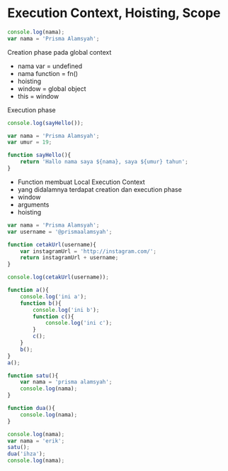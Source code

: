 # Execution Context, Hoisting, Scope
```js
console.log(nama);
var nama = 'Prisma Alamsyah';
```
Creation phase pada global context
* nama var = undefined
* nama function = fn()
* hoisting
* window = global object
* this = window

Execution phase
```js
console.log(sayHello());

var nama = 'Prisma Alamsyah';
var umur = 19;

function sayHello(){
    return 'Hallo nama saya ${nama}, saya ${umur} tahun';
}
```
* Function membuat Local Execution Context
* yang didalamnya terdapat creation dan execution phase
* window
* arguments
* hoisting

```js
var nama = 'Prisma Alamsyah';
var username = '@prismaalamsyah';

function cetakUrl(username){
    var instagramUrl = 'http://instagram.com/';
    return instagramUrl + username;
}

console.log(cetakUrl(username));
```
```js
function a(){
    console.log('ini a');
    function b(){
        console.log('ini b');
        function c(){
            console.log('ini c');
        }
        c();
    }
    b();
}
a();
```
```js
function satu(){
    var nama = 'prisma alamsyah';
    console.log(nama);
}

function dua(){
    console.log(nama);
}

console.log(nama);
var nama = 'erik';
satu();
dua('ihza');
console.log(nama);
```
